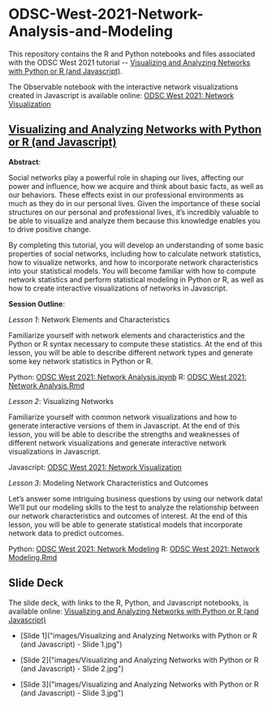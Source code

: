 # ODSC-West-2021-Network-Analysis-and-Modeling

This repository contains the R and Python notebooks and files associated with the ODSC West 2021 tutorial -- [Visualizing and Analyzing Networks with Python or R (and Javascript)](https://odsc.com/speakers/visualizing-and-analyzing-networks-with-python-or-r-and-javascript/).

The Observable notebook with the interactive network visualizations created in Javascript is available online: [ODSC West 2021: Network Visualization](https://observablehq.com/@clinton-brownley/odsc-west-2021-network-visualization?ui=classic)

## [Visualizing and Analyzing Networks with Python or R (and Javascript)](https://odsc.com/speakers/visualizing-and-analyzing-networks-with-python-or-r-and-javascript/)

**Abstract**:

Social networks play a powerful role in shaping our lives, affecting our power and influence, how we acquire and think about basic facts, as well as our behaviors. These effects exist in our professional environments as much as they do in our personal lives. Given the importance of these social structures on our personal and professional lives, it’s incredibly valuable to be able to visualize and analyze them because this knowledge enables you to drive positive change.

By completing this tutorial, you will develop an understanding of some basic properties of social networks, including how to calculate network statistics, how to visualize networks, and how to incorporate network characteristics into your statistical models. You will become familiar with how to compute network statistics and perform statistical modeling in Python or R, as well as how to create interactive visualizations of networks in Javascript.

**Session Outline**:

*Lesson 1*: Network Elements and Characteristics

Familiarize yourself with network elements and characteristics and the Python or R syntax necessary to compute these statistics. At the end of this lesson, you will be able to describe different network types and generate some key network statistics in Python or R.

Python: [ODSC West 2021: Network Analysis.ipynb](https://colab.research.google.com/drive/1CJDiL-P3ZMUf6Fa1h0IBH_z_ZIb6319N?usp=sharing)
R: [ODSC West 2021: Network Analysis.Rmd](http://rpubs.com/cbrownley/odsc-west-2021-network-analysis)

*Lesson 2*: Visualizing Networks

Familiarize yourself with common network visualizations and how to generate interactive versions of them in Javascript. At the end of this lesson, you will be able to describe the strengths and weaknesses of different network visualizations and generate interactive network visualizations in Javascript.

Javascript: [ODSC West 2021: Network Visualization](https://observablehq.com/@clinton-brownley/odsc-west-2021-network-visualization?ui=classic)

*Lesson 3*: Modeling Network Characteristics and Outcomes

Let’s answer some intriguing business questions by using our network data! We’ll put our modeling skills to the test to analyze the relationship between our network characteristics and outcomes of interest. At the end of this lesson, you will be able to generate statistical models that incorporate network data to predict outcomes.

Python: [ODSC West 2021: Network Modeling](https://colab.research.google.com/drive/1Tgu8Y8xzyYi0HgzRyzHiPAcAd1S6DBNR?usp=sharing)
R: [ODSC West 2021: Network Modeling.Rmd](https://rpubs.com/cbrownley/odsc-west-2021-modeling-networks)

## Slide Deck

The slide deck, with links to the R, Python, and Javascript notebooks, is available online: [Visualizing and Analyzing Networks with Python or R (and Javascript)](https://docs.google.com/presentation/d/1erz7IZsMcGBdNbh_gfYJT1OmyJKjYM9gMcv_9LXIgNA/edit?usp=sharing)

- [Slide 1]("images/Visualizing and Analyzing Networks with Python or R (and Javascript) - Slide 1.jpg")

- [Slide 2]("images/Visualizing and Analyzing Networks with Python or R (and Javascript) - Slide 2.jpg")

- [Slide 3]("images/Visualizing and Analyzing Networks with Python or R (and Javascript) - Slide 3.jpg")

